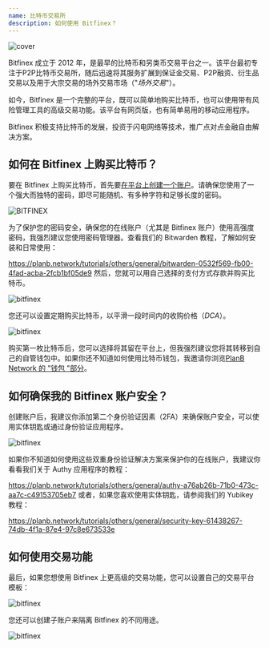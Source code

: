 ```yaml
---
name: 比特币交易所
description: 如何使用 Bitfinex？
---
```

![cover](assets/cover.webp)

Bitfinex 成立于 2012 年，是最早的比特币和另类币交易平台之一。该平台最初专注于P2P比特币交易所，随后迅速将其服务扩展到保证金交易、P2P融资、衍生品交易以及用于大宗交易的场外交易市场（"*场外交易*"）。

如今，Bitfinex 是一个完整的平台，既可以简单地购买比特币，也可以使用带有风险管理工具的高级交易功能。该平台有网页版，也有简单易用的移动应用程序。

Bitfinex 积极支持比特币的发展，投资于闪电网络等技术，推广点对点金融自由解决方案。

## 如何在 Bitfinex 上购买比特币？

要在 Bitfinex 上购买比特币，首先要[在平台上创建一个账户](https://www.bitfinex.com/sign-up/)。请确保您使用了一个强大而独特的密码，即尽可能随机、有多种字符和足够长度的密码。

![BITFINEX](assets/notext/01.webp)

为了保护您的密码安全，确保您的在线账户（尤其是 Bitfinex 账户）使用高强度密码，我强烈建议您使用密码管理器。查看我们的 Bitwarden 教程，了解如何安装和日常使用：

https://planb.network/tutorials/others/general/bitwarden-0532f569-fb00-4fad-acba-2fcb1bf05de9
然后，您就可以用自己选择的支付方式存款并购买比特币。

![bitfinex](https://youtu.be/z2YlJr9sF20)

您还可以设置定期购买比特币，以平滑一段时间内的收购价格（*DCA*）。

![bitfinex](https://youtu.be/8uoBacYSn08)

购买第一枚比特币后，您可以选择将其留在平台上，但我强烈建议您将其转移到自己的自管钱包中。如果你还不知道如何使用比特币钱包，我邀请你浏览[PlanB Network 的 "钱包 "部分](https://planb.network/tutorials/wallet)。

## 如何确保我的 Bitfinex 账户安全？

创建账户后，我建议你添加第二个身份验证因素（2FA）来确保账户安全，可以使用实体钥匙或通过身份验证应用程序。

![bitfinex](https://youtu.be/_Ah34kG6tng)

如果你不知道如何使用这些双重身份验证解决方案来保护你的在线账户，我建议你看看我们关于 Authy 应用程序的教程：

https://planb.network/tutorials/others/general/authy-a76ab26b-71b0-473c-aa7c-c49153705eb7
或者，如果您喜欢使用实体钥匙，请参阅我们的 Yubikey 教程：

https://planb.network/tutorials/others/general/security-key-61438267-74db-4f1a-87e4-97c8e673533e
## 如何使用交易功能

最后，如果您想使用 Bitfinex 上更高级的交易功能，您可以设置自己的交易平台模板：

![bitfinex](https://youtu.be/byIyWgLGejI)

您还可以创建子账户来隔离 Bitfinex 的不同用途。

![bitfinex](https://youtu.be/aOBXgcuJ5fI)

